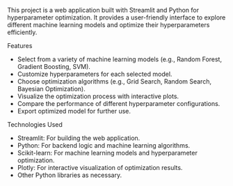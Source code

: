 This project is a web application built with Streamlit and Python for hyperparameter optimization. 
It provides a user-friendly interface to explore different machine learning models and optimize their hyperparameters efficiently.

Features

- Select from a variety of machine learning models (e.g., Random Forest, Gradient Boosting, SVM).
- Customize hyperparameters for each selected model.
- Choose optimization algorithms (e.g., Grid Search, Random Search, Bayesian Optimization).
- Visualize the optimization process with interactive plots.
- Compare the performance of different hyperparameter configurations.
- Export optimized model for further use.

Technologies Used

- Streamlit: For building the web application.
- Python: For backend logic and machine learning algorithms.
- Scikit-learn: For machine learning models and hyperparameter optimization.
- Plotly: For interactive visualization of optimization results.
- Other Python libraries as necessary.

